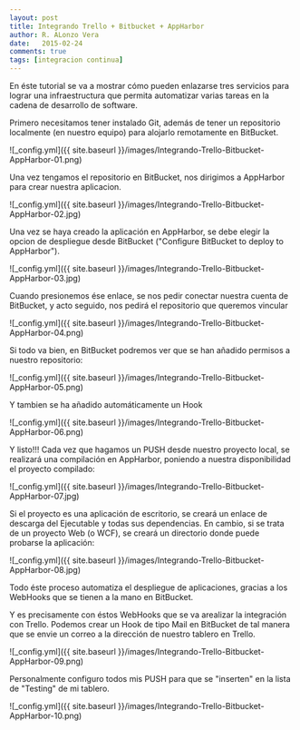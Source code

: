 ```yaml
---
layout: post
title: Integrando Trello + Bitbucket + AppHarbor
author: R. ALonzo Vera
date:   2015-02-24
comments: true
tags: [integracion continua]
---
```


En éste tutorial se va a mostrar cómo pueden enlazarse tres servicios para lograr una infraestructura que permita automatizar varias tareas en la cadena de desarrollo de software.

Primero necesitamos tener instalado Git, además de tener un repositorio localmente (en nuestro equipo) para alojarlo remotamente en BitBucket. 

![_config.yml]({{ site.baseurl }}/images/Integrando-Trello-Bitbucket-AppHarbor-01.png)

Una vez tengamos el repositorio en BitBucket, nos dirigimos a AppHarbor para crear nuestra aplicacion. 

![_config.yml]({{ site.baseurl }}/images/Integrando-Trello-Bitbucket-AppHarbor-02.jpg)

Una vez se haya creado la aplicación en AppHarbor, se debe elegir la opcion de despliegue desde BitBucket ("Configure BitBucket to deploy to AppHarbor"). 

![_config.yml]({{ site.baseurl }}/images/Integrando-Trello-Bitbucket-AppHarbor-03.jpg)

Cuando presionemos ése enlace, se nos pedir conectar nuestra cuenta de BitBucket, y acto seguido, nos pedirá el repositorio que queremos vincular 

![_config.yml]({{ site.baseurl }}/images/Integrando-Trello-Bitbucket-AppHarbor-04.png)

Si todo va bien, en BitBucket podremos ver que se han añadido permisos a nuestro repositorio: 

![_config.yml]({{ site.baseurl }}/images/Integrando-Trello-Bitbucket-AppHarbor-05.png)

Y tambien se ha añadido automáticamente un Hook 

![_config.yml]({{ site.baseurl }}/images/Integrando-Trello-Bitbucket-AppHarbor-06.png)

Y listo!!! Cada vez que hagamos un PUSH desde nuestro proyecto local, se realizará una compilación en AppHarbor, poniendo a nuestra disponibilidad el proyecto compilado: 

![_config.yml]({{ site.baseurl }}/images/Integrando-Trello-Bitbucket-AppHarbor-07.jpg)

Si el proyecto es una aplicación de escritorio, se creará un enlace de descarga del Ejecutable y todas sus dependencias. En cambio, si se trata de un proyecto Web (o WCF), se creará un directorio donde puede probarse la aplicación: 

![_config.yml]({{ site.baseurl }}/images/Integrando-Trello-Bitbucket-AppHarbor-08.jpg)

Todo éste proceso automatiza el despliegue de aplicaciones, gracias a los WebHooks que se tienen a la mano en BitBucket.

Y es precisamente con éstos WebHooks que se va arealizar la integración con Trello. Podemos crear un Hook de tipo Mail en BitBucket de tal manera que se envie un correo a la dirección de nuestro tablero en Trello. 

![_config.yml]({{ site.baseurl }}/images/Integrando-Trello-Bitbucket-AppHarbor-09.png)

Personalmente configuro todos mis PUSH para que se "inserten" en la lista de "Testing" de mi tablero.

![_config.yml]({{ site.baseurl }}/images/Integrando-Trello-Bitbucket-AppHarbor-10.png)
